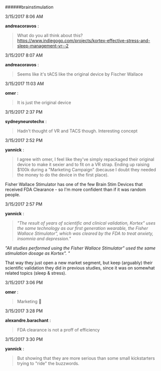 ######brainstimulation

3/15/2017 8:06 AM

 **andreacoravos** :

 >What do you all think about this? <https://www.indiegogo.com/projects/kortex-effective-stress-and-sleep-management-vr--2>

3/15/2017 8:07 AM

 **andreacoravos** :

 >Seems like it's tACS like the original device by Fischer Wallace 

3/15/2017 11:03 AM

 **omer** :

 >It is just the original device

3/15/2017 2:37 PM

 **sydneyneurotechx** :

 >Hadn't thought of VR and TACS though. Interesting concept

3/15/2017 2:52 PM

 **yannick** :

 >I agree with omer, I feel like they've simply repackaged their original device to make it sexier and to fit on a VR strap. Ending up raising $100k during a "Marketing Campaign" (because I doubt they needed the money to do the device in the first place).

> 
Fisher Wallace Stimulator has one of the few Brain Stim Devices that received FDA Clearance - so I'm more confident than if it was random people.

3/15/2017 2:57 PM

 **yannick** :

 >_"The result of years of scientific and clinical validation, Kortex" uses the same technology as our first generation wearable, the Fisher Wallace Stimulator", which was cleared by the FDA to treat anxiety, insomnia and depression."_ 

> 
_"All studies performed using the Fisher Wallace Stimulator" used the same stimulation dosage as Kortex". "_

> 
That way they just open a new market segment, but keep (arguably) their scientific validation they did in previous studies, since it was on somewhat related topics (sleep &amp; stress).

3/15/2017 3:06 PM

 **omer** :

 >Marketing :slightly_smiling_face:

3/15/2017 3:28 PM

 **alexandre.barachant** :

 >FDA clearance is not a proff of efficiency

3/15/2017 3:30 PM

 **yannick** :

 >But showing that they are more serious than some small kickstarters trying to "ride" the buzzwords.

